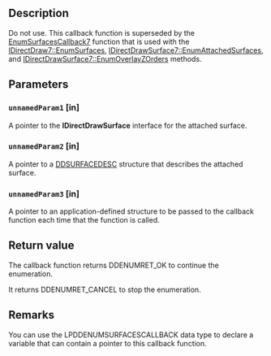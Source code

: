 ## Description

Do not use. This callback function is superseded by the [EnumSurfacesCallback7](https://learn.microsoft.com/windows/desktop/api/ddraw/nc-ddraw-lpddenumsurfacescallback7) function that is used with the [IDirectDraw7::EnumSurfaces](https://learn.microsoft.com/windows/desktop/api/ddraw/nf-ddraw-idirectdraw7-enumsurfaces), [IDirectDrawSurface7::EnumAttachedSurfaces](https://learn.microsoft.com/windows/desktop/api/ddraw/nf-ddraw-idirectdrawsurface7-enumattachedsurfaces), and [IDirectDrawSurface7::EnumOverlayZOrders](https://learn.microsoft.com/windows/desktop/api/ddraw/nf-ddraw-idirectdrawsurface7-enumoverlayzorders) methods.

## Parameters

### `unnamedParam1` [in]

A pointer to the **IDirectDrawSurface** interface for the attached surface.

### `unnamedParam2` [in]

A pointer to a [DDSURFACEDESC](https://learn.microsoft.com/windows/win32/api/ddraw/ns-ddraw-ddsurfacedesc) structure that describes the attached surface.

### `unnamedParam3` [in]

A pointer to an application-defined structure to be passed to the callback function each time that the function is called.

## Return value

The callback function returns DDENUMRET_OK to continue the enumeration.

It returns DDENUMRET_CANCEL to stop the enumeration.

## Remarks

You can use the LPDDENUMSURFACESCALLBACK data type to declare a variable that can contain a pointer to this callback function.